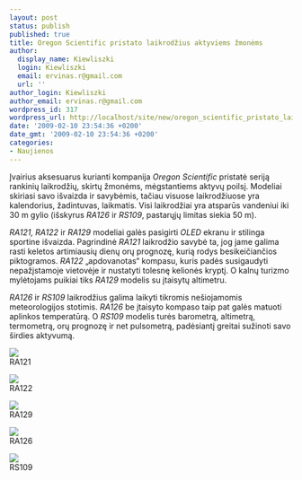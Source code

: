 ```yaml
---
layout: post
status: publish
published: true
title: Oregon Scientific pristato laikrodžius aktyviems žmonėms
author:
  display_name: Kiewliszki
  login: Kiewliszki
  email: ervinas.r@gmail.com
  url: ''
author_login: Kiewliszki
author_email: ervinas.r@gmail.com
wordpress_id: 317
wordpress_url: http://localhost/site/new/oregon_scientific_pristato_laikrodzius_aktyviems_zmonems/
date: '2009-02-10 23:54:36 +0200'
date_gmt: '2009-02-10 23:54:36 +0200'
categories:
- Naujienos
---
```

<p>Įvairius aksesuarus kurianti kompanija <i>Oregon Scientific</i> pristatė seriją rankinių laikrodžių, skirtų žmonėms, mėgstantiems aktyvų poilsį. Modeliai skiriasi savo išvaizda ir savybėmis, tačiau visuose laikrodžiuose yra kalendorius, žadintuvas, laikmatis. Visi laikrodžiai yra atsparūs vandeniui iki 30 m gylio (išskyrus <i>RA126</i> ir <i>RS109</i>, pastarųjų limitas siekia 50 m).</p>
<p><i>RA121, RA122</i> ir <i>RA129</i> modeliai galės pasigirti <i>OLED</i> ekranu ir stilinga sportine išvaizda. Pagrindinė <i>RA121</i> laikrodžio savybė ta, jog jame galima rasti keletos artimiausių dienų orų prognozę, kurią rodys besikeičiančios piktogramos. <i>RA122</i> „apdovanotas“ kompasu, kuris padės susigaudyti nepažįstamoje vietovėje ir nustatyti tolesnę kelionės kryptį. O kalnų turizmo mylėtojams puikiai tiks <i>RA129</i> modelis su įtaisytų altimetru.</p>
<p><i>RA126</i> ir <i>RS109</i> laikrodžius galima laikyti tikromis nešiojamomis meteorologijos stotimis. <i>RA126</i> be įtaisyto kompaso taip pat galės matuoti aplinkos temperatūrą. O <i>RS109</i> modelis turės barometrą, altimetrą, termometrą, orų prognozę ir net pulsometrą, padėsiantį greitai sužinoti savo širdies aktyvumą.</p>
<p><img src="http://svarke.technews.lt/RA121" /><br /> RA121</p>
<p><img src="http://svarke.technews.lt/RA122" /><br /> RA122</p>
<p><img src="http://svarke.technews.lt/RA129" /><br /> RA129</p>
<p><img src="http://svarke.technews.lt/RA126" /><br /> RA126</p>
<p><img src="http://svarke.technews.lt/RS109" /><br /> RS109</p>
